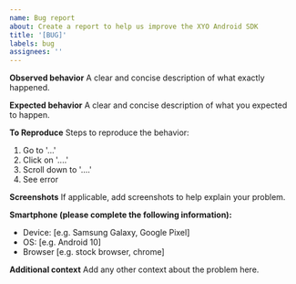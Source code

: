 ```yaml
---
name: Bug report
about: Create a report to help us improve the XYO Android SDK
title: '[BUG]'
labels: bug
assignees: ''
---
```


**Observed behavior**
A clear and concise description of what exactly happened.

**Expected behavior**
A clear and concise description of what you expected to happen.

**To Reproduce**
Steps to reproduce the behavior:

1. Go to '...'
2. Click on '....'
3. Scroll down to '....'
4. See error

**Screenshots**
If applicable, add screenshots to help explain your problem.

**Smartphone (please complete the following information):**

- Device: [e.g. Samsung Galaxy, Google Pixel]
- OS: [e.g. Android 10]
- Browser [e.g. stock browser, chrome]

**Additional context**
Add any other context about the problem here.
